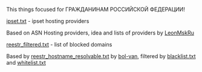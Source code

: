 This things focused for ГРАЖДАНИНАМ РОССИЙСКОЙ ФЕДЕРАЦИИ!


[ipset.txt](https://github.com/sevcator/zapret-lists/blob/main/ipset.txt) - ipset hosting providers

Based on ASN Hosting providers, idea and lists of providers by [LeonMskRu](https://github.com/LeonMskRu/arti_windows/tree/main/TEMP)

[reestr_filtered.txt](https://github.com/sevcator/zapret-lists/blob/main/reestr_filtered.txt) - list of blocked domains

Based by [reestr_hostname_resolvable.txt](https://github.com/bol-van/rulist/blob/main/reestr_hostname_resolvable.txt) by [bol-van](https://github.com/bol-van), filtered by [blacklist.txt](https://github.com/sevcator/zapret-lists/blob/main/.github/workflows/working/blacklist.txt) and [whitelist.txt](https://github.com/sevcator/zapret-lists/blob/main/.github/workflows/working/whitelist.txt)
